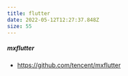 ```yaml
---
title: flutter
date: 2022-05-12T12:27:37.848Z
size: 55
---
```

##### mxflutter

- https://github.com/tencent/mxflutter
